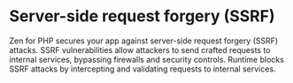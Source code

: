 # Server-side request forgery (SSRF)

Zen for PHP secures your app against server-side request forgery (SSRF) attacks. SSRF vulnerabilities allow attackers to send crafted requests to internal services, bypassing firewalls and security controls. Runtime blocks SSRF attacks by intercepting and validating requests to internal services.
